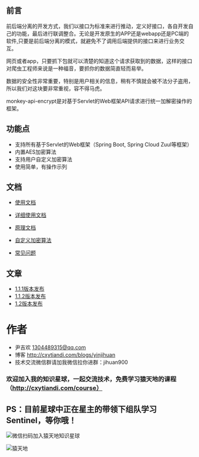 ## 前言

前后端分离的开发方式，我们以接口为标准来进行推动，定义好接口，各自开发自己的功能，最后进行联调整合。无论是开发原生的APP还是webapp还是PC端的软件,只要是前后端分离的模式，就避免不了调用后端提供的接口来进行业务交互。

网页或者app，只要抓下包就可以清楚的知道这个请求获取到的数据，这样的接口对爬虫工程师来说是一种福音，要抓你的数据简直轻而易举。

数据的安全性非常重要，特别是用户相关的信息，稍有不慎就会被不法分子盗用，所以我们对这块要非常重视，容不得马虎。

monkey-api-encrypt是对基于Servlet的Web框架API请求进行统一加解密操作的框架。

## 功能点

- 支持所有基于Servlet的Web框架（Spring Boot, Spring Cloud Zuul等框架）
- 内置AES加密算法
- 支持用户自定义加密算法
- 使用简单，有操作示列

## 文档

- [使用文档](https://github.com/yinjihuan/monkey-api-encrypt/wiki/%E4%BD%BF%E7%94%A8%E6%96%87%E6%A1%A3)

- [详细使用文档](https://github.com/yinjihuan/monkey-api-encrypt/wiki/%E8%AF%A6%E7%BB%86%E9%85%8D%E7%BD%AE%E4%BD%BF%E7%94%A8)

- [原理文档](https://github.com/yinjihuan/monkey-api-encrypt/wiki/%E5%8E%9F%E7%90%86%E6%96%87%E6%A1%A3)

- [自定义加密算法](https://github.com/yinjihuan/monkey-api-encrypt/wiki/%E8%87%AA%E5%AE%9A%E4%B9%89%E5%8A%A0%E5%AF%86%E7%AE%97%E6%B3%95)

- [常见问题](https://github.com/yinjihuan/monkey-api-encrypt/wiki/%E5%B8%B8%E8%A7%81%E9%97%AE%E9%A2%98)

## 文章
- [1.1.1版本发布](https://mp.weixin.qq.com/s/3HoHnzsdPIvNgjkLr9GSIw)
- [1.1.2版本发布](https://mp.weixin.qq.com/s/JJFxbkb9HtVMECByvMJ4Gg)
- [1.2版本发布](https://mp.weixin.qq.com/s/TbTr44Hc9gkJB40L9eHHYQ)


# 作者
- 尹吉欢 1304489315@qq.com
- 博客 http://cxytiandi.com/blogs/yinjihuan
- 技术交流微信群请加我微信拉你进群：jihuan900

### 欢迎加入我的知识星球，一起交流技术，免费学习猿天地的课程（http://cxytiandi.com/course）

## PS：目前星球中正在星主的带领下组队学习Sentinel，等你哦！

![微信扫码加入猿天地知识星球](https://upload-images.jianshu.io/upload_images/2685774-b11318670c1457fa.jpeg?imageMogr2/auto-orient/strip%7CimageView2/2/w/1240)

![猿天地](https://upload-images.jianshu.io/upload_images/2685774-17a60e1ead7fd232.png?imageMogr2/auto-orient/strip%7CimageView2/2/w/1240)
